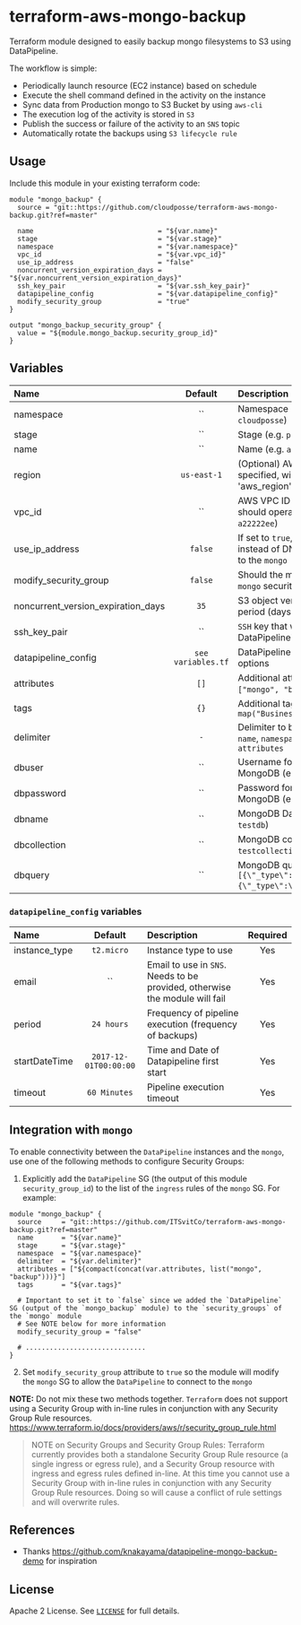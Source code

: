 # terraform-aws-mongo-backup

Terraform module designed to easily backup mongo filesystems to S3 using DataPipeline.

The workflow is simple:

* Periodically launch resource (EC2 instance) based on schedule
* Execute the shell command defined in the activity on the instance
* Sync data from Production mongo to S3 Bucket by using `aws-cli`
* The execution log of the activity is stored in `S3`
* Publish the success or failure of the activity to an `SNS` topic
* Automatically rotate the backups using `S3 lifecycle rule`


## Usage

Include this module in your existing terraform code:

```hcl
module "mongo_backup" {
  source = "git::https://github.com/cloudposse/terraform-aws-mongo-backup.git?ref=master"

  name                               = "${var.name}"
  stage                              = "${var.stage}"
  namespace                          = "${var.namespace}"
  vpc_id                             = "${var.vpc_id}"
  use_ip_address                     = "false"
  noncurrent_version_expiration_days = "${var.noncurrent_version_expiration_days}"
  ssh_key_pair                       = "${var.ssh_key_pair}"
  datapipeline_config                = "${var.datapipeline_config}"
  modify_security_group              = "true"
}

output "mongo_backup_security_group" {
  value = "${module.mongo_backup.security_group_id}"
}
```


## Variables

| Name                               |      Default       | Description                                                                            | Required |
|:-----------------------------------|:------------------:|:---------------------------------------------------------------------------------------|:--------:|
| namespace                          |         ``         | Namespace (e.g. `cp` or `cloudposse`)                                                  |   Yes    |
| stage                              |         ``         | Stage (e.g. `prod`, `dev`, `staging`)                                                  |   Yes    |
| name                               |         ``         | Name  (e.g. `app` or `wordpress`)                                                      |   Yes    |
| region                             |    `us-east-1`     | (Optional) AWS Region. If not specified, will be derived from 'aws_region' data source |    No    |
| vpc_id                             |         ``         | AWS VPC ID where module should operate (e.g. `vpc-a22222ee`)                           |   Yes    |
| use_ip_address                     |      `false`       | If set to `true`, will use IP address instead of DNS name to connect to the `mongo`    |   Yes    |
| modify_security_group              |      `false`       | Should the module modify the `mongo` security group                                    |    No    |
| noncurrent_version_expiration_days |        `35`        | S3 object versions expiration period (days)                                            |   Yes    |
| ssh_key_pair                       |         ``         | `SSH` key that will be deployed on DataPipeline's instance                             |    No    |
| datapipeline_config                | `see variables.tf` | DataPipeline configuration options                                                     |   Yes    |
| attributes                         |        `[]`        | Additional attributes (e.g. `["mongo", "backup"]`)                                     |    No    |
| tags                               |        `{}`        | Additional tags (e.g. `map("BusinessUnit","XYZ")`                                      |    No    |
| delimiter                          |        `-`         | Delimiter to be used between `name`, `namespace`, `stage` and `attributes`             |    No    |
| dbuser                             |         ``         | Username for accessing MongoDB (e.g. `root`)                                           |   Yes    |
| dbpassword                         |         ``         | Password for accessing MongoDB (e.g. `password`)                                       |   Yes    |
| dbname                             |         ``         | MongoDB Database name (e.g. `testdb`)                                                  |   Yes    |
| dbcollection                       |         ``         | MongoDB collection name (e.g. `testcollection`)                                        |   Yes    |
| dbquery                            |         ``         | MongoDB query  (e.g. `"{$or:[{\"_type\":\"is:role\"},{\"_type\":\"is:template\"}]}"`)  |   Yes    |


### `datapipeline_config` variables

| Name          |        Default        | Description                                                                 | Required |
|:--------------|:---------------------:|:----------------------------------------------------------------------------|:--------:|
| instance_type |      `t2.micro`       | Instance type to use                                                        |   Yes    |
| email         |          ``           | Email to use in `SNS`. Needs to be provided, otherwise the module will fail |   Yes    |
| period        |      `24 hours`       | Frequency of pipeline execution (frequency of backups)                      |   Yes    |
| startDateTime | `2017-12-01T00:00:00` | Time and Date of Datapipeline first start                                   |   Yes    |
| timeout       |     `60 Minutes`      | Pipeline execution timeout                                                  |   Yes    |



## Integration with `mongo`

To enable connectivity between the `DataPipeline` instances and the `mongo`, use one of the following methods to configure Security Groups:

1. Explicitly add the `DataPipeline` SG (the output of this module `security_group_id`) to the list of the `ingress` rules of the `mongo` SG. For example:

```hcl
module "mongo_backup" {
  source     = "git::https://github.com/ITSvitCo/terraform-aws-mongo-backup.git?ref=master"
  name       = "${var.name}"
  stage      = "${var.stage}"
  namespace  = "${var.namespace}"
  delimiter  = "${var.delimiter}"
  attributes = ["${compact(concat(var.attributes, list("mongo", "backup")))}"]
  tags       = "${var.tags}"

  # Important to set it to `false` since we added the `DataPipeline` SG (output of the `mongo_backup` module) to the `security_groups` of the `mongo` module
  # See NOTE below for more information
  modify_security_group = "false"

  # ..............................
}
```

2. Set `modify_security_group` attribute to `true` so the module will modify the `mongo` SG to allow the `DataPipeline` to connect to the `mongo`

**NOTE:** Do not mix these two methods together.
`Terraform` does not support using a Security Group with in-line rules in conjunction with any Security Group Rule resources.
https://www.terraform.io/docs/providers/aws/r/security_group_rule.html
> NOTE on Security Groups and Security Group Rules: Terraform currently provides both a standalone Security Group Rule resource
(a single ingress or egress rule), and a Security Group resource with ingress and egress rules defined in-line.
At this time you cannot use a Security Group with in-line rules in conjunction with any Security Group Rule resources.
Doing so will cause a conflict of rule settings and will overwrite rules.


## References

* Thanks https://github.com/knakayama/datapipeline-mongo-backup-demo for inspiration


## License

Apache 2 License. See [`LICENSE`](LICENSE) for full details.
